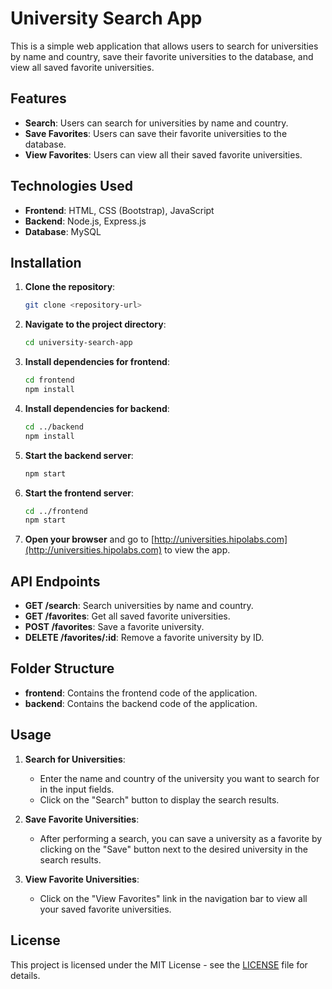 # University Search App

This is a simple web application that allows users to search for universities by name and country, save their favorite universities to the database, and view all saved favorite universities.

## Features

- **Search**: Users can search for universities by name and country.
- **Save Favorites**: Users can save their favorite universities to the database.
- **View Favorites**: Users can view all their saved favorite universities.

## Technologies Used

- **Frontend**: HTML, CSS (Bootstrap), JavaScript
- **Backend**: Node.js, Express.js
- **Database**: MySQL

## Installation

1. **Clone the repository**:

    ```bash
    git clone <repository-url>
    ```

2. **Navigate to the project directory**:

    ```bash
    cd university-search-app
    ```

3. **Install dependencies for frontend**:

    ```bash
    cd frontend
    npm install
    ```

4. **Install dependencies for backend**:

    ```bash
    cd ../backend
    npm install
    ```

5. **Start the backend server**:

    ```bash
    npm start
    ```

6. **Start the frontend server**:

    ```bash
    cd ../frontend
    npm start
    ```

7. **Open your browser** and go to [http://universities.hipolabs.com](http://universities.hipolabs.com)  to view the app.
   

## API Endpoints

- **GET /search**: Search universities by name and country.
- **GET /favorites**: Get all saved favorite universities.
- **POST /favorites**: Save a favorite university.
- **DELETE /favorites/:id**: Remove a favorite university by ID.

## Folder Structure

- **frontend**: Contains the frontend code of the application.
- **backend**: Contains the backend code of the application.

## Usage

1. **Search for Universities**:

    - Enter the name and country of the university you want to search for in the input fields.
    - Click on the "Search" button to display the search results.

2. **Save Favorite Universities**:

    - After performing a search, you can save a university as a favorite by clicking on the "Save" button next to the desired university in the search results.

3. **View Favorite Universities**:

    - Click on the "View Favorites" link in the navigation bar to view all your saved favorite universities.

## License

This project is licensed under the MIT License - see the [LICENSE](LICENSE) file for details.
